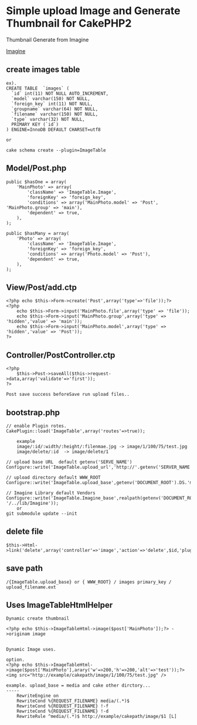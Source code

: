 Simple upload Image and Generate Thumbnail for CakePHP2
=======================================================

Thumbnail Generate from Imagine

[Imagine](https://github.com/avalanche123/Imagine)


create images table
-----
	ex).
	CREATE TABLE  `images` (
	  `id` int(11) NOT NULL AUTO_INCREMENT,
	  `model` varchar(150) NOT NULL,
	  `foreign_key` int(11) NOT NULL,
	  `groupname` varchar(64) NOT NULL,
	  `filename` varchar(150) NOT NULL,
	  `type` varchar(32) NOT NULL,
	  PRIMARY KEY (`id`)
	) ENGINE=InnoDB DEFAULT CHARSET=utf8

	or

	cake schema create --plugin=ImageTable


Model/Post.php
-----
	public $hasOne = array(
		'MainPhoto' => array(
			'className' => 'ImageTable.Image',
			'foreignKey' => 'foreign_key',
			'conditions' => array('MainPhoto.model' => 'Post', 'MainPhoto.group' => 'main'),
			'dependent' => true,
		),
	);

	public $hasMany = array(
		'Photo' => array(
			'className' => 'ImageTable.Image',
			'foreignKey' => 'foreign_key',
			'conditions' => array('Photo.model' => 'Post'),
			'dependent' => true,
		),
	);

View/Post/add.ctp
-----
	<?php echo $this->Form->create('Post',array('type'=>'file'));?>
	<?php
		echo $this->Form->input('MainPhoto.file',array('type' => 'file'));
		echo $this->Form->input('MainPhoto.group',array('type' => 'hidden','value' => 'main'));
		echo $this->Form->input('MainPhoto.model',array('type' => 'hidden','value' => 'Post'));
	?>


Controller/PostController.ctp
-----
	<?php
		$this->Post->saveAll($this->request->data,array('validate'=>'first'));
	?>

	Post save success beforeSave run upload files..
	


bootstrap.php
-----
	
	// enable Plugin rotes.
	CakePlugin::load('ImageTable',array('routes'=>true));

		example
		image/:id/:width/:height/:filenmae.jpg -> image/1/100/75/test.jpg
		image/delete/:id  -> image/delete/1

	// upload base URL  default getenv('SERVE_NAME')
	Configure::write('ImageTable.upload_url','http://'.getenv('SERVER_NAME').DS.'media');

	// upload directory default WWW_ROOT
	Configure::write('ImageTable.upload_base',getenv('DOCUMENT_ROOT').DS.'media');

	// Imagine Library default Vendors
	Configure::write('ImageTable.Imagine_base',realpath(getenv('DOCUMENT_ROOT'). '/../lib/Imagine'));
		or
	git submodule update --init


delete file
-----
	
	$this->Html->link('delete',array('controller'=>'image','action'=>'delete',$id,'plugin'=>'ImageTable'));
	

save path
-----
	/{ImageTable.upload_base} or { WWW_ROOT} / images primary_key / upload_filename.ext


Uses ImageTableHtmlHelper
-----
	
	Dynamic create thumbnail

	<?php echo $this->ImageTableHtml->image($post['MainPhoto']);?> ->originam image
	

	Dynamic Image uses.

	option.
	<?php echo $this->ImageTableHtml->image($post['MainPhoto'],arary('w'=>200,'h'=>200,'alt'=>'test'));?>
	<img src="http://example/cakepath/image/1/100/75/test.jpg" />

	example. upload_base = media and cake other dirctory...
	-----
		RewriteEngine on
		RewriteCond %{REQUEST_FILENAME} media/(.*)$
		RewriteCond %{REQUEST_FILENAME} !-f
		RewriteCond %{REQUEST_FILENAME} !-d
		RewriteRule ^media/(.*)$ http://example/cakepath/image/$1 [L]


